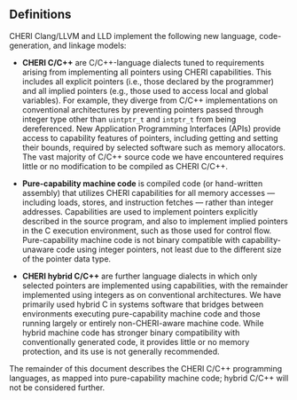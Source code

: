 ## Definitions

CHERI Clang/LLVM and LLD implement the following new language,
code-generation, and linkage models:

* **CHERI C/C++** are C/C++-language dialects tuned to requirements arising from
implementing all pointers using CHERI capabilities.
This includes all explicit pointers (i.e., those declared by the programmer)
and all implied pointers (e.g., those used to access local and global
variables).
For example, they diverge from C/C++ implementations on conventional
architectures by preventing pointers passed through integer type other
than `uintptr_t` and `intptr_t` from being dereferenced.
New Application Programming Interfaces (APIs) provide access to capability
features of pointers, including getting and setting their bounds, required
by selected software such as memory allocators.
The vast majority of C/C++ source code we have encountered requires little
or no modification to be compiled as CHERI C/C++.

* **Pure-capability machine code** is compiled code (or hand-written assembly)
that utilizes CHERI capabilities for all memory accesses &mdash; including
loads, stores, and instruction fetches &mdash; rather than integer addresses.
Capabilities are used to implement pointers explicitly described in the source
program, and also to implement implied pointers in the C execution
environment, such as those used for control flow.
Pure-capability machine code is not binary compatible with capability-unaware
code using integer pointers, not least due to the different size of the
pointer data type.

* **CHERI hybrid C/C++** are further language dialects in which only selected
pointers are implemented using capabilities, with the remainder implemented
using integers as on conventional architectures.
We have primarily used hybrid C in systems software that bridges between
environments executing pure-capability machine code and those running largely
or entirely non-CHERI-aware machine code.
While hybrid machine code has stronger binary compatibility with conventionally
generated code, it provides little or no memory protection, and its use is not
generally recommended.

The remainder of this document describes the CHERI C/C++ programming languages,
as mapped into pure-capability machine code; hybrid C/C++ will not be
considered further.
